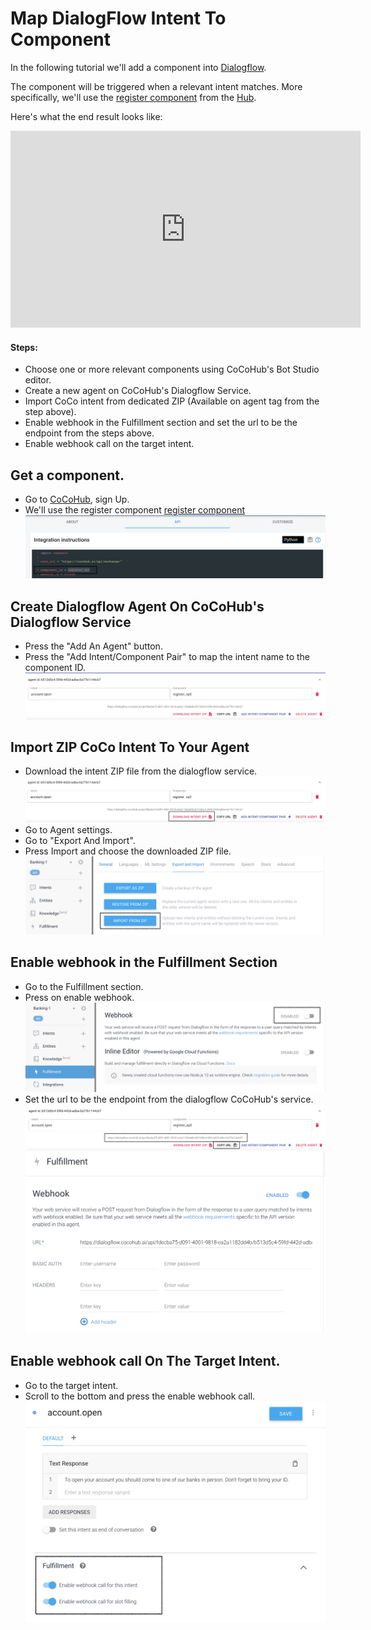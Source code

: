 # Map DialogFlow Intent To Component

In the following tutorial we'll add a component into [Dialogflow](https://dialogflow.cloud.google.com/ "Dialogflow"). 

The component will be triggered when a relevant intent matches.
More specifically, we'll use the [register component](https://cocohub.ai/blueprint/register_vp3/about "register component")
from the [Hub](https://cocohub.ai/ "CoCo Marketplace").

Here's what the end result looks like:
<iframe width="560" height="315" src="https://www.youtube.com/embed/9iGWVK7CcjQ" frameborder="0" allowfullscreen></iframe>


#### Steps:

* Choose one or more relevant components using CoCoHub's Bot Studio editor.
* Create a new agent on CoCoHub's Dialogflow Service.
* Import CoCo intent from dedicated ZIP (Available on agent tag from the step above).
* Enable webhook in the Fulfillment section and set the url to be the endpoint from the steps above.
* Enable webhook call on the target intent.


## Get a component.

* Go to [CoCoHub](https://cocohub.ai/ "CoCoHub"), sign Up.
* We'll use the register component [register component](https://cocohub.ai/blueprint/register_vp3/about "register component")
![](./screenshots/map_dialogFlow_intent_to_component/1_Get_Component.png)

## Create Dialogflow Agent On CoCoHub's Dialogflow Service

* Press the "Add An Agent" button.
* Press the "Add Intent/Component Pair" to map the intent name to the component ID.
![](./screenshots/map_dialogFlow_intent_to_component/2_Add_New_Agent.png)

## Import ZIP CoCo Intent To Your Agent

* Download the intent ZIP file from the dialogflow service.
![](./screenshots/map_dialogFlow_intent_to_component/3_Download_ZIP.png)
* Go to Agent settings.
* Go to "Export And Import".
* Press Import and choose the downloaded ZIP file.
![](./screenshots/map_dialogFlow_intent_to_component/4_Import_ZIP.png)

## Enable webhook in the Fulfillment Section

* Go to the Fulfillment section.                 
* Press on enable webhook.
![](./screenshots/map_dialogFlow_intent_to_component/5_Enable_Webhook.png)
* Set the url to be the endpoint from the dialogflow CoCoHub's service.
![](./screenshots/map_dialogFlow_intent_to_component/6_Copy_Link.png)
![](./screenshots/map_dialogFlow_intent_to_component/7_Set_URL.png)

## Enable webhook call On The Target Intent.

* Go to the target intent.
* Scroll to the bottom and press the enable webhook call.
![](./screenshots/map_dialogFlow_intent_to_component/8_Enable_Webhook_Call.png)
